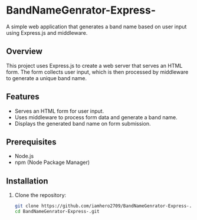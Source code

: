 # BandNameGenrator-Express-
A simple web application that generates a band name based on user input using Express.js and middleware.
## Overview

This project uses Express.js to create a web server that serves an HTML form. The form collects user input, which is then processed by middleware to generate a unique band name.

## Features

- Serves an HTML form for user input.
- Uses middleware to process form data and generate a band name.
- Displays the generated band name on form submission.

## Prerequisites

- Node.js
- npm (Node Package Manager)

## Installation

1. Clone the repository:

   ```bash
   git clone https://github.com/iamhero2709/BandNameGenrator-Express-.git
   cd BandNameGenrator-Express-.git
